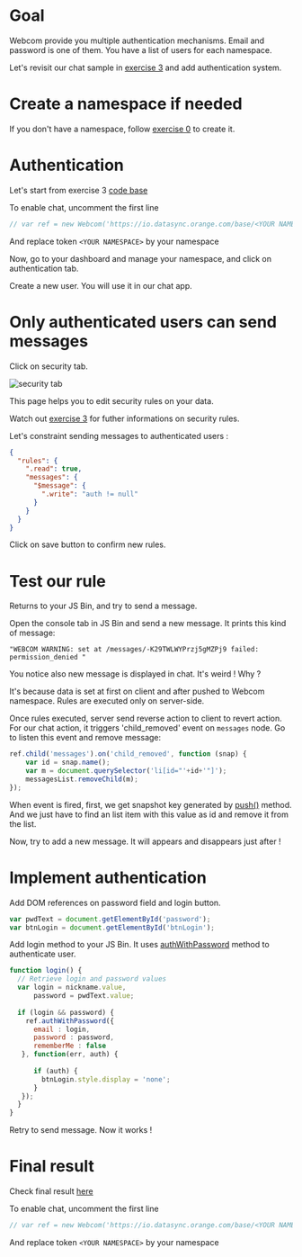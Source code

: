 # Goal

Webcom provide you multiple authentication mechanisms. Email and password is one of them. 
You have a list of users for each namespace.

Let's revisit our chat sample in [exercise 3](https://github.com/webcom-components/tutorials/blob/master/ex3/README.md) and add authentication system.

# Create a namespace if needed

If you don't have a namespace, follow [exercise 0](https://github.com/webcom-components/tutorials/blob/master/ex0/README.md) to create it.

# Authentication

Let's start from exercise 3 [code base](https://jsbin.com/qusibi/edit?js,output)

To enable chat, uncomment the first line 

```javascript
// var ref = new Webcom('https://io.datasync.orange.com/base/<YOUR NAMESPACE>');
```

And replace token `<YOUR NAMESPACE>` by your namespace

Now, go to your dashboard and manage your namespace, and click on authentication tab.

Create a new user. You will use it in our chat app.

# Only authenticated users can send messages

Click on security tab. 

![security tab](https://raw.githubusercontent.com/webcom-components/tutorials/master/ex3/security.png)

This page helps you to edit security rules on your data. 

Watch out [exercise 3](https://github.com/webcom-components/tutorials/blob/master/ex4/README.md) for futher informations on security rules.

Let's constraint sending messages to authenticated users :

```json
{
  "rules": {
    ".read": true,
    "messages": {
      "$message": {
        ".write": "auth != null"
      }
    }
  }
}
```
Click on save button to confirm new rules.

# Test our rule

Returns to your JS Bin, and try to send a message.

Open the console tab in JS Bin and send a new message. It prints this kind of message:

```
"WEBCOM WARNING: set at /messages/-K29TWLWYPrzj5gMZPj9 failed: permission_denied "
```

You notice also new message is displayed in chat. It's weird ! Why ? 
 
It's because data is set at first on client and after pushed to Webcom namespace. Rules are executed only on server-side.

Once rules executed, server send reverse action to client to revert action. 
For our chat action, it triggers 'child_removed' event on `messages` node.
Go to listen this event and remove message:

```javascript
ref.child('messages').on('child_removed', function (snap) {
	var id = snap.name();
  	var m = document.querySelector('li[id="'+id+'"]');
  	messagesList.removeChild(m);
});
```

When event is fired, first, we get snapshot key generated by [push()](https://datasync.orange.com/doc/Webcom.html#push) method.
And we just have to find an list item with this value as id and remove it from the list.

Now, try to add a new message. It will appears and disappears just after ! 

# Implement authentication

Add DOM references on password field and login button.

```javascript
var pwdText = document.getElementById('password');
var btnLogin = document.getElementById('btnLogin');
```

Add login method to your JS Bin. It uses [authWithPassword](https://datasync.orange.com/doc/Webcom.html#authWithPassword) method to authenticate user.

```javascript
function login() {
  // Retrieve login and password values
  var login = nickname.value,
      password = pwdText.value;
  
  if (login && password) {
    ref.authWithPassword({
      email : login,
      password : password,
      rememberMe : false
   }, function(err, auth) {
            
      if (auth) {
        btnLogin.style.display = 'none';
      }
   });
  }
}
```
Retry to send message. Now it works !

# Final result

Check final result [here](https://jsbin.com/wurizo/edit?js,console,output)

To enable chat, uncomment the first line 

```javascript
// var ref = new Webcom('https://io.datasync.orange.com/base/<YOUR NAMESPACE>');
```

And replace token `<YOUR NAMESPACE>` by your namespace
